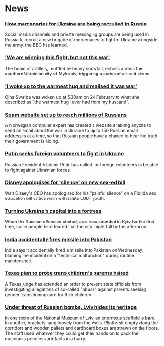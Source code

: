 # News
### [How mercenaries for Ukraine are being recruited in Russia](https://www.bbc.com/news/world-europe-60711211)
Social media channels and private messaging groups are being used in Russia to recruit a new brigade of mercenaries to fight in Ukraine alongside the army, the BBC has learned. 
### ['We are winning this fight, but not this war'](https://www.bbc.com/news/world-europe-60711659)
The boom of artillery, muffled by heavy snowfall, echoes across the southern Ukrainian city of Mykolaiv, triggering a series of air raid sirens. 
### ['I woke up to the warmest hug and realised it was war'](https://www.bbc.com/news/technology-60684120)
Olha Svyripa was woken up at 5.30am on 24 February to what she described as "the warmest hug I ever had from my husband".
### [Spam website set up to reach millions of Russians](https://www.bbc.com/news/technology-60697261)
A Norwegian computer expert has created a website enabling anyone to send an email about the war in Ukraine to up to 150 Russian email addresses at a time, so that Russian people have a chance to hear the truth their government is hiding.
### [Putin seeks foreign volunteers to fight in Ukraine](https://www.bbc.com/news/world-europe-60705486)
Russian President Vladimir Putin has called for foreign volunteers to be able to fight against Ukrainian forces.
### [Disney apologises for 'silence' on new sex-ed bill](https://www.bbc.com/news/world-us-canada-60714063)
Walt Disney's CEO has apologised for his "painful silence" on a Florida sex education bill critics warn will isolate LGBT youth.
### [Turning Ukraine's capital into a fortress](https://www.bbc.com/news/world-europe-60714515)
When the Russian offensive started, as sirens sounded in Kyiv for the first time, some people here feared that the city might fall by the afternoon. 
### [India accidentally fires missile into Pakistan](https://www.bbc.com/news/world-asia-india-60711653)
India says it accidentally fired a missile into Pakistan on Wednesday, blaming the incident on a "technical malfunction" during routine maintenance.
### [Texas plan to probe trans children's parents halted](https://www.bbc.com/news/world-us-canada-60710227)
A Texas judge has extended an order to prevent state officials from investigating allegations of so-called "abuse" against parents seeking gender-transitioning care for their children.
### [Under threat of Russian bombs, Lviv hides its heritage](https://www.bbc.com/news/world-europe-60707531)
In one room of the National Museum of Lviv, an enormous scaffold is bare. In another, brackets hang loosely from the walls. Plinths sit empty along the corridors and wooden pallets and cardboard boxes are strewn on the floors. The staff used whatever they could get their hands on to pack the museum's priceless artefacts in a hurry.
